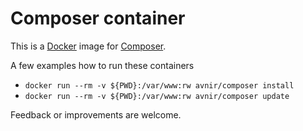 # Composer container

This is a [Docker](http://www.docker.com) image for [Composer](https://getcomposer.org).

A few examples how to run these containers
- ```docker run --rm -v ${PWD}:/var/www:rw avnir/composer install```
- ```docker run --rm -v ${PWD}:/var/www:rw avnir/composer update```

Feedback or improvements are welcome.